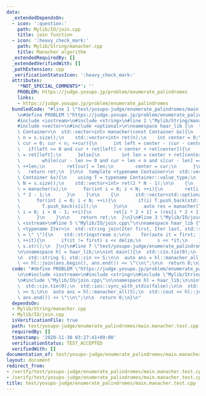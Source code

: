 ```yaml
---
data:
  _extendedDependsOn:
  - icon: ':question:'
    path: Mylib/IO/join.cpp
    title: join function
  - icon: ':heavy_check_mark:'
    path: Mylib/String/manacher.cpp
    title: Manacher algorithm
  _extendedRequiredBy: []
  _extendedVerifiedWith: []
  _pathExtension: cpp
  _verificationStatusIcon: ':heavy_check_mark:'
  attributes:
    '*NOT_SPECIAL_COMMENTS*': ''
    PROBLEM: https://judge.yosupo.jp/problem/enumerate_palindromes
    links:
    - https://judge.yosupo.jp/problem/enumerate_palindromes
  bundledCode: "#line 1 \"test/yosupo-judge/enumerate_palindromes/main.manacher.test.cpp\"\
    \n#define PROBLEM \"https://judge.yosupo.jp/problem/enumerate_palindromes\"\n\n\
    #include <iostream>\n#include <string>\n#line 2 \"Mylib/String/manacher.cpp\"\n\
    #include <vector>\n#include <optional>\n\nnamespace haar_lib {\n  template <typename\
    \ Container>\n  std::vector<int> manacher(const Container &s){\n    const int\
    \ n = s.size();\n    std::vector<int> ret(n);\n    int center = 0;\n\n    for(int\
    \ cur = 0; cur < n; ++cur){\n      int left = center - (cur - center);\n\n   \
    \   if(left >= 0 and cur + ret[left] < center + ret[center]){\n        ret[cur]\
    \ = ret[left];\n      }else{\n        int len = center + ret[center] - cur;\n\
    \        while(cur - len >= 0 and cur + len < n and s[cur - len] == s[cur + len])\
    \ ++len;\n        ret[cur] = len;\n        center = cur;\n      }\n    }\n\n \
    \   return ret;\n  }\n\n  template <typename Container>\n  std::vector<int> manacher_all(const\
    \ Container &s){\n    using T = typename Container::value_type;\n    const int\
    \ N = s.size();\n    std::vector<int> ret(2 * N - 1);\n\n    {\n      auto res\
    \ = manacher(s);\n      for(int i = 0; i < N; ++i){\n        ret[i * 2] = res[i]\
    \ * 2 - 1;\n      }\n    }\n\n    {\n      std::vector<std::optional<T>> T;\n\
    \      for(int i = 0; i < N; ++i){\n        if(i) T.push_back(std::nullopt);\n\
    \        T.push_back(s[i]);\n      }\n\n      auto res = manacher(T);\n      for(int\
    \ i = 0; i < N - 1; ++i){\n        ret[i * 2 + 1] = (res[i * 2 + 1] / 2) * 2;\n\
    \      }\n    }\n\n    return ret;\n  }\n}\n#line 3 \"Mylib/IO/join.cpp\"\n#include\
    \ <sstream>\n#line 5 \"Mylib/IO/join.cpp\"\n\nnamespace haar_lib {\n  template\
    \ <typename Iter>\n  std::string join(Iter first, Iter last, std::string delim\
    \ = \" \"){\n    std::stringstream s;\n\n    for(auto it = first; it != last;\
    \ ++it){\n      if(it != first) s << delim;\n      s << *it;\n    }\n\n    return\
    \ s.str();\n  }\n}\n#line 7 \"test/yosupo-judge/enumerate_palindromes/main.manacher.test.cpp\"\
    \n\nnamespace hl = haar_lib;\n\nint main(){\n  std::cin.tie(0);\n  std::ios::sync_with_stdio(false);\n\
    \n  std::string S; std::cin >> S;\n\n  auto ans = hl::manacher_all(S);\n  std::cout\
    \ << hl::join(ans.begin(), ans.end()) << \"\\n\";\n\n  return 0;\n}\n"
  code: "#define PROBLEM \"https://judge.yosupo.jp/problem/enumerate_palindromes\"\
    \n\n#include <iostream>\n#include <string>\n#include \"Mylib/String/manacher.cpp\"\
    \n#include \"Mylib/IO/join.cpp\"\n\nnamespace hl = haar_lib;\n\nint main(){\n\
    \  std::cin.tie(0);\n  std::ios::sync_with_stdio(false);\n\n  std::string S; std::cin\
    \ >> S;\n\n  auto ans = hl::manacher_all(S);\n  std::cout << hl::join(ans.begin(),\
    \ ans.end()) << \"\\n\";\n\n  return 0;\n}\n"
  dependsOn:
  - Mylib/String/manacher.cpp
  - Mylib/IO/join.cpp
  isVerificationFile: true
  path: test/yosupo-judge/enumerate_palindromes/main.manacher.test.cpp
  requiredBy: []
  timestamp: '2020-11-30 03:27:41+09:00'
  verificationStatus: TEST_ACCEPTED
  verifiedWith: []
documentation_of: test/yosupo-judge/enumerate_palindromes/main.manacher.test.cpp
layout: document
redirect_from:
- /verify/test/yosupo-judge/enumerate_palindromes/main.manacher.test.cpp
- /verify/test/yosupo-judge/enumerate_palindromes/main.manacher.test.cpp.html
title: test/yosupo-judge/enumerate_palindromes/main.manacher.test.cpp
---
```

